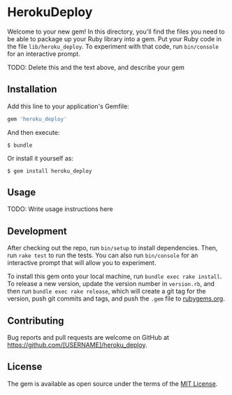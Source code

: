 # HerokuDeploy

Welcome to your new gem! In this directory, you'll find the files you need to be able to package up your Ruby library into a gem. Put your Ruby code in the file `lib/heroku_deploy`. To experiment with that code, run `bin/console` for an interactive prompt.

TODO: Delete this and the text above, and describe your gem

## Installation

Add this line to your application's Gemfile:

```ruby
gem 'heroku_deploy'
```

And then execute:

    $ bundle

Or install it yourself as:

    $ gem install heroku_deploy

## Usage

TODO: Write usage instructions here

## Development

After checking out the repo, run `bin/setup` to install dependencies. Then, run `rake test` to run the tests. You can also run `bin/console` for an interactive prompt that will allow you to experiment.

To install this gem onto your local machine, run `bundle exec rake install`. To release a new version, update the version number in `version.rb`, and then run `bundle exec rake release`, which will create a git tag for the version, push git commits and tags, and push the `.gem` file to [rubygems.org](https://rubygems.org).

## Contributing

Bug reports and pull requests are welcome on GitHub at https://github.com/[USERNAME]/heroku_deploy.


## License

The gem is available as open source under the terms of the [MIT License](http://opensource.org/licenses/MIT).

